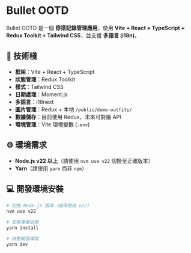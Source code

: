 # Bullet OOTD

Bullet OOTD 是一個 **穿搭記錄管理應用**，使用 **Vite + React + TypeScript + Redux Toolkit + Tailwind CSS**，並支援 **多語言 (i18n)**。

## 🚀 技術棧
- **框架**：Vite + React + TypeScript
- **狀態管理**：Redux Toolkit
- **樣式**：Tailwind CSS
- **日期處理**：Moment.js
- **多語言**：i18next
- **圖片管理**：Redux + 本地 `/public/demo-outfits/`
- **數據儲存**：目前使用 Redux，未來可對接 API
- **環境管理**：Vite 環境變數 (`.env`)

## ⚙️ 環境需求
- **Node.js v22 以上**（請使用 `nvm use v22` 切換至正確版本）
- **Yarn**（請使用 `yarn` 而非 `npm`）


## 💻 開發環境安裝
```sh
# 切換 Node.js 版本（確保使用 v22）
nvm use v22

# 安裝專案依賴
yarn install

# 啟動開發環境
yarn dev